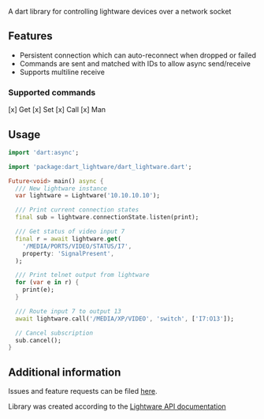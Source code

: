 A dart library for controlling lightware devices over a network socket

## Features

- Persistent connection which can auto-reconnect when dropped or failed
- Commands are sent and matched with IDs to allow async send/receive
- Supports multiline receive

### Supported commands
[x] Get
[x] Set
[x] Call
[x] Man

## Usage

```dart
import 'dart:async';

import 'package:dart_lightware/dart_lightware.dart';

Future<void> main() async {
  /// New lightware instance
  var lightware = Lightware('10.10.10.10');

  /// Print current connection states
  final sub = lightware.connectionState.listen(print);

  /// Get status of video input 7
  final r = await lightware.get(
    '/MEDIA/PORTS/VIDEO/STATUS/I7',
    property: 'SignalPresent',
  );

  /// Print telnet output from lightware
  for (var e in r) {
    print(e);
  }

  /// Route input 7 to output 13
  await lightware.call('/MEDIA/XP/VIDEO', 'switch', ['I7:O13']);

  // Cancel subscription
  sub.cancel();
}

```

## Additional information

Issues and feature requests can be filed [here][2].

Library was created according to the [Lightware API documentation][3]

[1]: https://pub.dev/packages/dart_lightware
[2]: https://github.com/point-source/dart_lightware/issues
[3]: https://lightware.com/pub/media/lightware/filedownloader/file/White-Paper/Lightware_s_Open_API_Environment_v3.pdf

